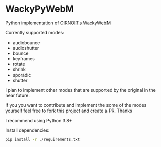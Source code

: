# WackyPyWebM
Python implementation of [OIRNOIR's WackyWebM](https://github.com/OIRNOIR/WackyWebM)

Currently supported modes:
- audiobounce
- audioshutter
- bounce
- keyframes
- rotate
- shrink
- sporadic
- shutter

I plan to implement other modes that are supported by the original in the near future. 

If you you want to contribute and implement the some of the modes yourself feel free to fork this project and create a PR. Thanks


I recommend using Python 3.8+

Install dependencies:
```bash
pip install -r ./requirements.txt
```
